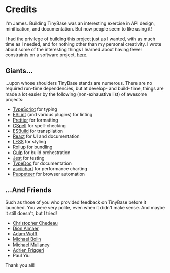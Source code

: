 # Credits

I'm James. Building TinyBase was an interesting exercise in API design,
minification, and documentation. But now people seem to like using it!

I had the privilege of building this project just as I wanted, with as much time
as I needed, and for nothing other than my personal creativity. I wrote about
some of the interesting things I learned about having fewer constraints on a
software project,
[here](https://tripleodeon.com/2022/01/software-without-compromise/).

## Giants...

...upon whose shoulders TinyBase stands are numerous. There are no required
run-time dependencies, but at develop- and build- time, things are made a lot
easier by the following (non-exhaustive list) of awesome projects:

- [TypeScript](https://www.typescriptlang.org/) for typing
- [ESLint](https://eslint.org/) (and various plugins) for linting
- [Prettier](https://prettier.io/) for formatting
- [CSpell](https://github.com/streetsidesoftware/cspell) for spell-checking
- [ESBuild](https://esbuild.github.io/) for transpilation
- [React](https://reactjs.org/) for UI and documentation
- [LESS](https://lesscss.org/) for styling
- [Rollup](https://rollupjs.org/) for bundling
- [Gulp](https://gulpjs.com/) for build orchestration
- [Jest](https://jestjs.io/) for testing
- [TypeDoc](https://typedoc.org/) for documentation
- [asciichart](https://github.com/kroitor/asciichart) for performance charting
- [Puppeteer](https://pptr.dev/) for browser automation

## ...And Friends

Such as those of you who provided feedback on TinyBase before it launched. You
were very polite, even when it didn't make sense. And maybe it still doesn't,
but I tried!

- [Christopher Chedeau](https://twitter.com/Vjeux)
- [Dion Almaer](https://twitter.com/dalmaer)
- [Adam Wolff](https://twitter.com/dmwlff)
- [Michael Bolin](https://twitter.com/bolinfest)
- [Michael Mullaney](https://twitter.com/mmullany)
- [Adrien Friggeri](https://twitter.com/friggeri)
- Paul Yiu

Thank you all!

